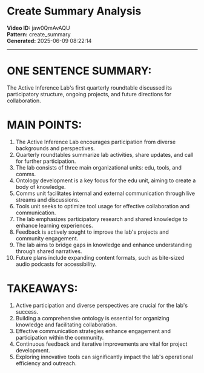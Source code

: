 # Create Summary Analysis

**Video ID:** jaw0QmAvAQU  
**Pattern:** create_summary  
**Generated:** 2025-06-09 08:22:14  

---

# ONE SENTENCE SUMMARY:
The Active Inference Lab's first quarterly roundtable discussed its participatory structure, ongoing projects, and future directions for collaboration.

# MAIN POINTS:
1. The Active Inference Lab encourages participation from diverse backgrounds and perspectives.
2. Quarterly roundtables summarize lab activities, share updates, and call for further participation.
3. The lab consists of three main organizational units: edu, tools, and comms.
4. Ontology development is a key focus for the edu unit, aiming to create a body of knowledge.
5. Comms unit facilitates internal and external communication through live streams and discussions.
6. Tools unit seeks to optimize tool usage for effective collaboration and communication.
7. The lab emphasizes participatory research and shared knowledge to enhance learning experiences.
8. Feedback is actively sought to improve the lab's projects and community engagement.
9. The lab aims to bridge gaps in knowledge and enhance understanding through shared narratives.
10. Future plans include expanding content formats, such as bite-sized audio podcasts for accessibility.

# TAKEAWAYS:
1. Active participation and diverse perspectives are crucial for the lab's success.
2. Building a comprehensive ontology is essential for organizing knowledge and facilitating collaboration.
3. Effective communication strategies enhance engagement and participation within the community.
4. Continuous feedback and iterative improvements are vital for project development.
5. Exploring innovative tools can significantly impact the lab's operational efficiency and outreach.
